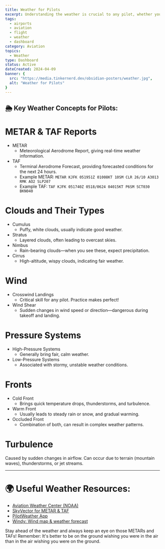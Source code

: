 ```yaml
---
title: Weather for Pilots
excerpt: Understanding the weather is crucial to any pilot, whether you're flying VFR or IFR. Below are some key concepts and resources to help you navigate the skies safely, no matter what Mother Nature throws your way.
tags:
  - airports
  - aviation
  - flight
  - weather
  - dashboard
category: Aviation
topics:
  - Weather
type: Dashboard
status: Active
dateCreated: 2024-04-09
banner: { 
  src: "https://media.tinkernerd.dev/obsidian-posters/weather.jpg",
  alt: "Weather for Pilots"
}
---
```

## 🌦 Key Weather Concepts for Pilots:

# METAR & TAF Reports
- METAR
	- Meteorological Aerodrome Report, giving real-time weather information.
- TAF 
	- Terminal Aerodrome Forecast, providing forecasted conditions for the next 24 hours.
	- Example METAR: `METAR KJFK 051951Z 01008KT 10SM CLR 26/10 A3013 RMK AO2 SLP207`
	- Example TAF: `TAF KJFK 051740Z 0518/0624 04015KT P6SM SCT030 BKN040`

# Clouds and Their Types
- Cumulus 
	- Puffy, white clouds, usually indicate good weather.
- Stratus 
	- Layered clouds, often leading to overcast skies.
- Nimbus 
	- Rain-bearing clouds—when you see these, expect precipitation.
- Cirrus 
	- High-altitude, wispy clouds, indicating fair weather.

# Wind
- Crosswind Landings 
	- Critical skill for any pilot. Practice makes perfect!
- Wind Shear 
	- Sudden changes in wind speed or direction—dangerous during takeoff and landing.

# Pressure Systems
- High-Pressure Systems
	- Generally bring fair, calm weather.
- Low-Pressure Systems 
	- Associated with stormy, unstable weather conditions.

# Fronts
- Cold Front 
	- Brings quick temperature drops, thunderstorms, and turbulence.
- Warm Front 
	- Usually leads to steady rain or snow, and gradual warming.
- Occluded Front 
	- Combination of both, can result in complex weather patterns.

# Turbulence
Caused by sudden changes in airflow. Can occur due to terrain (mountain waves), thunderstorms, or jet streams.

---

# 🌍 Useful Weather Resources:
- [Aviation Weather Center (NOAA)](https://aviationweather.gov/)
- [SkyVector for METAR & TAF](https://skyvector.com/)
- [PilotWeather App](https://pilotweather.com/)
- [Windy: Wind map & weather forecast](https://www.windy.com/?41.718,-86.880,7)


Stay ahead of the weather and always keep an eye on those METARs and TAFs! Remember: It's better to be on the ground wishing you were in the air than in the air wishing you were on the ground.